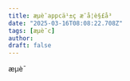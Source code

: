 ```yaml
---
title: æµè¯appcä¹±ç æ¯å¦è§£å³
date: "2025-03-16T08:08:22.708Z"
tags: [æµè¯c]
author: 
draft: false
---
```


æµè¯